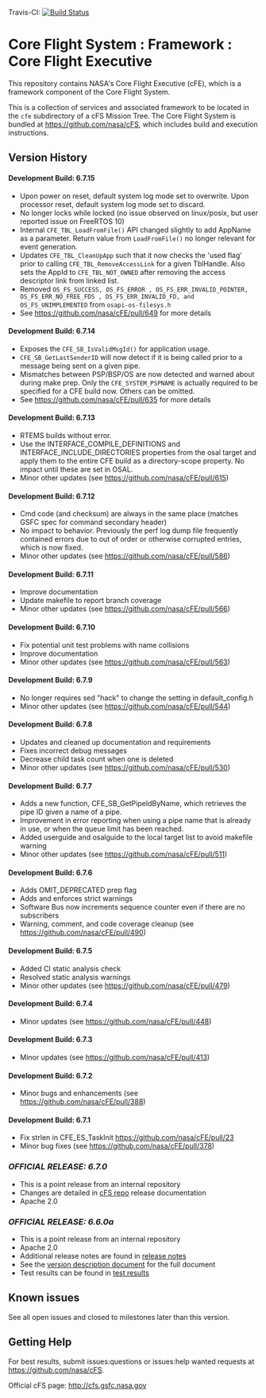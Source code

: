 Travis-CI: [![Build Status](https://travis-ci.com/nasa/cFE.svg)](https://travis-ci.com/nasa/cFE)

# Core Flight System : Framework : Core Flight Executive

This repository contains NASA's Core Flight Executive (cFE), which is a framework component of the Core Flight System.

This is a collection of services and associated framework to be located in the `cfe` subdirectory of a cFS Mission Tree.  The Core Flight System is bundled at https://github.com/nasa/cFS, which includes build and execution instructions.

## Version History

#### Development Build: 6.7.15

- Upon power on reset, default system log mode set to overwrite. Upon processor reset, default system log mode set to discard.
- No longer locks while locked (no issue observed on linux/posix, but user reported issue on FreeRTOS 10)
- Internal `CFE_TBL_LoadFromFile()` API changed slightly to add AppName as a parameter. Return value from `LoadFromFile()` no longer relevant for event generation.
- Updates `CFE_TBL_CleanUpApp` such that it now checks the 'used flag' prior to calling `CFE_TBL_RemoveAccessLink` for a given TblHandle. Also sets the AppId to `CFE_TBL_NOT_OWNED` after removing the access descriptor link from linked list.
- Removed `OS_FS_SUCCESS, OS_FS_ERROR , OS_FS_ERR_INVALID_POINTER, OS_FS_ERR_NO_FREE_FDS , OS_FS_ERR_INVALID_FD, and OS_FS_UNIMPLEMENTED` from `osapi-os-filesys.h`
- See https://github.com/nasa/cFE/pull/649 for more details

#### Development Build: 6.7.14

- Exposes the `CFE_SB_IsValidMsgId()` for application usage.
- `CFE_SB_GetLastSenderID` will now detect if it is being called prior to a message being sent on a given pipe.
- Mismatches between PSP/BSP/OS are now detected and warned about during make prep. Only the `CFE_SYSTEM_PSPNAME` is actually required to be specified for a CFE build now. Others can be omitted.
- See https://github.com/nasa/cFE/pull/635 for more details

#### Development Build: 6.7.13

- RTEMS builds without error.
- Use the INTERFACE_COMPILE_DEFINITIONS and INTERFACE_INCLUDE_DIRECTORIES properties from the osal target and apply them to the entire CFE build as a directory-scope property. No impact until these are set in OSAL.
- Minor other updates (see https://github.com/nasa/cFE/pull/615)

#### Development Build: 6.7.12

- Cmd code (and checksum) are always in the same place (matches GSFC spec for command secondary header)
- No impact to behavior. Previously the perf log dump file frequently contained errors due to out of order or otherwise corrupted entries, which is now fixed.
- Minor other updates (see https://github.com/nasa/cFE/pull/586)

#### Development Build: 6.7.11

- Improve documentation
- Update makefile to report branch coverage
- Minor other updates (see https://github.com/nasa/cFE/pull/566)

#### Development Build: 6.7.10

- Fix potential unit test problems with name collisions
- Improve documentation
- Minor other updates (see https://github.com/nasa/cFE/pull/563)

#### Development Build: 6.7.9

- No longer requires sed "hack" to change the setting in default_config.h  
- Minor other updates (see https://github.com/nasa/cFE/pull/544)

#### Development Build: 6.7.8
- Updates and cleaned up documentation and requirements
- Fixes incorrect debug messages
- Decrease child task count when one is deleted
- Minor other updates (see https://github.com/nasa/cFE/pull/530)

#### Development Build: 6.7.7

- Adds a new function, CFE_SB_GetPipeIdByName, which retrieves the pipe ID given a name of a pipe.
- Improvement in error reporting when using a pipe name that is already in use, or when the queue limit has been reached.
- Added userguide and osalguide to the local target list to avoid makefile warning
- Minor other updates (see https://github.com/nasa/cFE/pull/511)

#### Development Build: 6.7.6

- Adds OMIT_DEPRECATED prep flag
- Adds and enforces strict warnings
- Software Bus now increments sequence counter even if there are no subscribers
- Warning, comment, and code coverage cleanup (see https://github.com/nasa/cFE/pull/490)

#### Development Build: 6.7.5

- Added CI static analysis check
- Resolved static analysis warnings
- Minor other updates (see https://github.com/nasa/cFE/pull/479)

#### Development Build: 6.7.4

- Minor updates (see https://github.com/nasa/cFE/pull/448)

#### Development Build: 6.7.3

- Minor updates (see https://github.com/nasa/cFE/pull/413)

#### Development Build: 6.7.2

- Minor bugs and enhancements (see https://github.com/nasa/cFE/pull/388)

#### Development Build: 6.7.1

- Fix strlen in CFE_ES_TaskInit https://github.com/nasa/cFE/pull/23
- Minor bug fixes (see https://github.com/nasa/cFE/pull/378)

### ***OFFICIAL RELEASE: 6.7.0***

- This is a point release from an internal repository
- Changes are detailed in [cFS repo](https://github.com/nasa/cFS) release documentation
- Apache 2.0

### ***OFFICIAL RELEASE: 6.6.0a***

- This is a point release from an internal repository
- Apache 2.0
- Additional release notes are found in [release notes](https://github.com/nasa/cFE/blob/v6.6.0a/docs/cFE_release_notes.md)
- See the [version description document](https://github.com/nasa/cFE/blob/v6.6.0a/docs/cFE_6_6_0_version_description.pdf) for the full document
- Test results can be found in [test results](https://github.com/nasa/cFE/tree/v6.6.0a/test-and-ground/test-review-packages/Results)

## Known issues

See all open issues and closed to milestones later than this version.

## Getting Help

For best results, submit issues:questions or issues:help wanted requests at https://github.com/nasa/cFS.

Official cFS page: http://cfs.gsfc.nasa.gov
